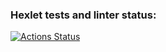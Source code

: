 ### Hexlet tests and linter status:
[![Actions Status](https://github.com/EEMinch/qa-engineer-project-85/workflows/hexlet-check/badge.svg)](https://github.com/EEMinch/qa-engineer-project-85/actions)